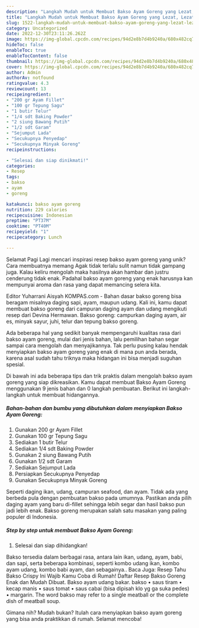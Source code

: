 ```yaml
---
description: "Langkah Mudah untuk Membuat Bakso Ayam Goreng yang Lezat, Lezat"
title: "Langkah Mudah untuk Membuat Bakso Ayam Goreng yang Lezat, Lezat"
slug: 1522-langkah-mudah-untuk-membuat-bakso-ayam-goreng-yang-lezat-lezat
category: Uncategorized
date: 2022-12-30T23:11:26.262Z
image: https://img-global.cpcdn.com/recipes/94d2e8b7d4b9240a/680x482cq70/bakso-ayam-goreng-foto-resep-utama.jpg
hideToc: false
enableToc: true
enableTocContent: false
thumbnail: https://img-global.cpcdn.com/recipes/94d2e8b7d4b9240a/680x482cq70/bakso-ayam-goreng-foto-resep-utama.jpg
cover: https://img-global.cpcdn.com/recipes/94d2e8b7d4b9240a/680x482cq70/bakso-ayam-goreng-foto-resep-utama.jpg
author: Admin
authorAv: notfound
ratingvalue: 4.3
reviewcount: 13
recipeingredient:
- "200 gr Ayam Fillet"
- "100 gr Tepung Sagu"
- "1 butir Telur"
- "1/4 sdt Baking Powder"
- "2 siung Bawang Putih"
- "1/2 sdt Garam"
- "Sejumput Lada"
- "Secukupnya Penyedap"
- "Secukupnya Minyak Goreng"
recipeinstructions:

- "Selesai dan siap dinikmati!"
categories:
- Resep
tags:
- bakso
- ayam
- goreng

katakunci: bakso ayam goreng 
nutrition: 229 calories
recipecuisine: Indonesian
preptime: "PT37M"
cooktime: "PT40M"
recipeyield: "1"
recipecategory: Lunch

---
```



Selamat Pagi Lagi mencari inspirasi resep bakso ayam goreng yang unik? Cara membuatnya memang Agak tidak terlalu sulit namun tidak gampang juga. Kalau keliru mengolah maka hasilnya akan hambar dan justru cenderung tidak enak. Padahal bakso ayam goreng yang enak harusnya kan mempunyai aroma dan rasa yang dapat memancing selera kita.


Editor Yuharrani Aisyah KOMPAS.com - Bahan dasar bakso goreng bisa beragam misalnya daging sapi, ayam, maupun udang. Kali ini, kamu dapat membuat bakso goreng dari campuran daging ayam dan udang mengikuti resep dari Devina Hermawan. Bakso goreng: campurkan daging ayam, air es, minyak sayur, juhi, telur dan tepung bakso goreng.

Ada beberapa hal yang sedikit banyak mempengaruhi kualitas rasa dari bakso ayam goreng, mulai dari jenis bahan, lalu pemilihan bahan segar sampai cara mengolah dan menyajikannya. Tak perlu pusing kalau hendak menyiapkan bakso ayam goreng yang enak di mana pun anda berada, karena asal sudah tahu triknya maka hidangan ini bisa menjadi suguhan spesial.


Di bawah ini ada beberapa tips dan trik praktis dalam mengolah bakso ayam goreng yang siap dikreasikan. Kamu dapat membuat Bakso Ayam Goreng menggunakan 9 jenis bahan dan 0 langkah pembuatan. Berikut ini langkah-langkah untuk membuat hidangannya.

<!--inarticleads1-->

##### Bahan-bahan dan bumbu yang dibutuhkan dalam menyiapkan Bakso Ayam Goreng:

1. Gunakan 200 gr Ayam Fillet
1. Gunakan 100 gr Tepung Sagu
1. Sediakan 1 butir Telur
1. Sediakan 1/4 sdt Baking Powder
1. Gunakan 2 siung Bawang Putih
1. Gunakan 1/2 sdt Garam
1. Sediakan Sejumput Lada
1. Persiapkan Secukupnya Penyedap
1. Gunakan Secukupnya Minyak Goreng


Seperti daging ikan, udang, campuran seafood, dan ayam. Tidak ada yang berbeda pula dengan pembuatan bakso pada umumnya. Pastikan anda pilih daging ayam yang baru di-fillet sehingga lebih segar dan hasil bakso pun jadi lebih enak. Bakso goreng merupakan salah satu masakan yang paling populer di Indonesia. 

<!--inarticleads2-->

##### Step by step untuk membuat Bakso Ayam Goreng:


1. Selesai dan siap dihidangkan!

Bakso tersedia dalam berbagai rasa, antara lain ikan, udang, ayam, babi, dan sapi, serta beberapa kombinasi, seperti kombo udang ikan, kombo ayam udang, kombo babi ayam, dan sebagainya.. Baca Juga: Resep Tahu Bakso Crispy Ini Wajib Kamu Coba di Rumah! Daftar Resep Bakso Goreng Enak dan Mudah Dibuat. Bakso ayam udang bakar. bakso • saus tiram • kecap manis • saus tomat • saus cabai (bisa dipisah klo yg ga suka pedes) • margarin. The word bakso may refer to a single meatball or the complete dish of meatball soup. 

Gimana nih? Mudah bukan? Itulah cara menyiapkan bakso ayam goreng yang bisa anda praktikkan di rumah. Selamat mencoba!

